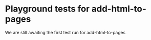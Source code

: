 # Playground tests for add-html-to-pages
We are still awaiting the first test run for add-html-to-pages.
